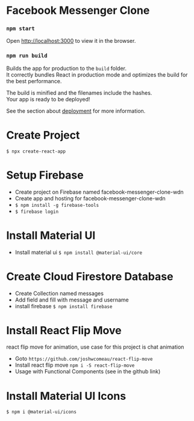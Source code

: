 # Facebook Messenger Clone

### `npm start`

Open [http://localhost:3000](http://localhost:3000) to view it in the browser.

### `npm run build`

Builds the app for production to the `build` folder.<br />
It correctly bundles React in production mode and optimizes the build for the best performance.

The build is minified and the filenames include the hashes.<br />
Your app is ready to be deployed!

See the section about [deployment](https://facebook.github.io/create-react-app/docs/deployment) for more information.

# Create Project
`$ npx create-react-app`

# Setup Firebase
- Create project on Firebase named facebook-messenger-clone-wdn
- Create app and hosting for facebook-messenger-clone-wdn
- `$ npm install -g firebase-tools`
- `$ firebase login`

# Install Material UI
- Install material ui
`$ npm install @material-ui/core`

# Create Cloud Firestore Database
- Create Collection named messages
- Add field and fill with message and username
- install firebase `$ npm install firebase`

# Install React Flip Move
react flip move for animation, use case for this project is chat animation
-  Goto
`https://github.com/joshwcomeau/react-flip-move`
- Install react flip move
`npm i -S react-flip-move`
- Usage with Functional Components (see in the github link)

# Install Material UI Icons
`$ npm i @material-ui/icons`